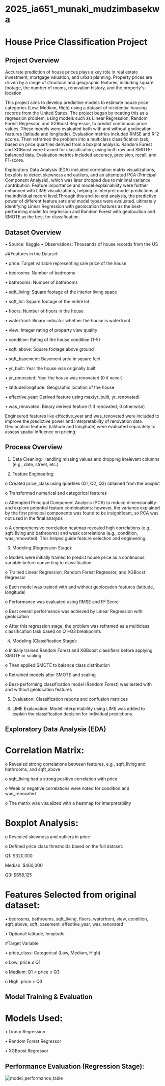 # 2025_ia651_munaki_mudzimbasekwa

# House Price Classification Project
## Project Overview
Accurate prediction of house prices plays a key role in real estate investment, mortgage valuation, and urban planning. Property prices are driven by a range of structural and geographic features, including square footage, the number of rooms, renovation history, and the property's location.

This project aims to develop predictive models to estimate house price categories (Low, Medium, High) using a dataset of residential housing records from the United States. The project began by treating this as a regression problem, using models such as Linear Regression, Random Forest Regressor, and XGBoost Regressor, to predict continuous price values. These models were evaluated both with and without geolocation features (latitude and longitude). Evaluation metrics included RMSE and R^2 scores.  Then reframed the problem into a multiclass classification task, based on price quartiles derived from a boxplot analysis. Random Forest and XGBoost were trained for classification, using both raw and SMOTE-balanced data. Evaluation metrics included accuracy, precision, recall, and F1-score.

Exploratory Data Analysis (EDA) included correlation matrix visualizations, boxplots to detect skewness and outliers, and an attempted PCA (Principal Component Analysis), which was later dropped due to minimal variance contribution. Feature importance and model explainability were further enhanced with LIME visualizations, helping to interpret model predictions at the individual record level.Through this end-to-end analysis,  the predictive power of different feature sets and model types were evaluated, ultimately identifying Linear Regression with geolocation features as the best-performing model for regression and Random Forest with geolocation and SMOTE as the best for classification.

## Dataset Overview

•	Source: Kaggle
•	Observations: Thousands of house records from the US

##Features in the Dataset:

•	price: Target variable representing sale price of the house

•	bedrooms: Number of bedrooms

•	bathrooms: Number of bathrooms

•	sqft_living: Square footage of the interior living space

•	sqft_lot: Square footage of the entire lot

•	floors: Number of floors in the house

•	waterfront: Binary indicator whether the house is waterfront

•	view: Integer rating of property view quality

•	condition: Rating of the house condition (1-5)

•	sqft_above: Square footage above ground

•	sqft_basement: Basement area in square feet

•	yr_built: Year the house was originally built

•	yr_renovated: Year the house was renovated (0 if never)

•	latitude/longitude: Geographic location of the house

•	effective_year: Derived feature using max(yr_built, yr_renovated)

•	was_renovated: Binary derived feature (1 if renovated, 0 otherwise)

Engineered features like effective_year and was_renovated were included to improve the predictive power and interpretability of renovation data. Geolocation features (latitude and longitude) were evaluated separately to assess spatial influence on pricing.

## Process Overview
1.	Data Cleaning: Handling missing values and dropping irrelevant columns (e.g., date, street, etc.)
   
2.	Feature Engineering:
   
o	Created price_class using quartiles (Q1, Q2, Q3) obtained from the boxplot

o	Transformed numerical and categorical features

o	Attempted Principal Component Analysis (PCA) to reduce dimensionality and explore potential feature combinations; however, the variance explained by the first principal components was found to be insignificant, so PCA was not used in the final analysis

o	A comprehensive correlation heatmap revealed high correlations (e.g., sqft_living and bathrooms) and weak correlations (e.g., condition, was_renovated). This helped guide feature selection and engineering.

3.	Modeling (Regression Stage):
   
o	Models were initially trained to predict house price as a continuous variable before converting to classification

o	Trained Linear Regression, Random Forest Regressor, and XGBoost Regressor

o	Each model was trained with and without geolocation features (latitude, longitude)

o	Performance was evaluated using RMSE and R² Score

o	Best overall performance was achieved by Linear Regression with geolocation

o	After this regression stage, the problem was reframed as a multiclass classification task based on Q1–Q3 breakpoints

4.	Modeling (Classification Stage):
	
o	Initially trained Random Forest and XGBoost classifiers before applying SMOTE or scaling

o	Then applied SMOTE to balance class distribution

o	Retrained models after SMOTE and scaling

o	Best-performing classification model (Random Forest) was tested with and without geolocation features

5.	Evaluation: Classification reports and confusion matrices
	
6.	LIME Explanation: Model interpretability using LIME was added to explain the classification decision for individual predictions.

   ## Exploratory Data Analysis (EDA)
   
#  Correlation Matrix:

o	Revealed strong correlations between features, e.g., sqft_living and bathrooms, and sqft_above

o	sqft_living had a strong positive correlation with price

o	Weak or negative correlations were noted for condition and was_renovated

o	The matrix was visualized with a heatmap for interpretability

# Boxplot Analysis:
	
o	Revealed skewness and outliers in price

o	Defined price class thresholds based on the full dataset:

Q1: $320,000

Median: $460,000

Q3: $659,125

 # Features Selected from original dataset:

•	bedrooms, bathrooms, sqft_living, floors, waterfront, view, condition, sqft_above, sqft_basement, effective_year, was_renovated

•	Optional: latitude, longitude

 #Target Variable
  
•	price_class: Categorical (Low, Medium, High)

o	Low: price ≤ Q1

o	Medium: Q1 < price ≤ Q3

o	High: price > Q3

## Model Training & Evaluation

# Models Used:

•	Linear Regression

•	Random Forest Regressor

•	XGBoost Regressor

## Performance Evaluation (Regression Stage):


![model_performance_table](https://github.com/user-attachments/assets/d540de54-ca2f-4df0-bf04-91c241b703b8)





















